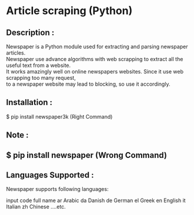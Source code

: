 # Article scraping (Python)

## Description :

Newspaper is a Python module used for extracting and parsing newspaper articles.</br>
Newspaper use advance algorithms with web scrapping to extract all the useful text from a website.</br>
It works amazingly well on online newspapers websites. Since it use web scrapping too many request,</br>
to a newspaper website may lead to blocking, so use it accordingly.

## Installation :
$ pip install newspaper3k (Right Command)
## Note : 
## $ pip install newspaper (Wrong Command)

## Languages Supported :
Newspaper supports following languages:  

  input code         full name
  ar               Arabic
  da               Danish
  de               German
  el               Greek
  en               English
  it               Italian
  zh               Chinese
                           ....etc.
